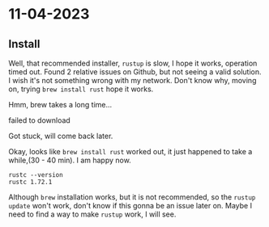 # 11-04-2023

## Install

Well, that recommended installer, `rustup` is slow, I hope it works, operation timed out. Found 2 relative issues on Github, but not seeing a valid solution. I wish it's not something wrong with my network. Don't know why, moving on, trying `brew install rust` hope it works.

Hmm, brew takes a long time...

failed to download

Got stuck, will come back later.

Okay, looks like `brew install rust` worked out, it just happened to take a while,(30 - 40 min). I am happy now.

```
rustc --version
rustc 1.72.1
```

Although `brew` installation works, but it is not recommended, so the `rustup update` won't work, don't know if this gonna be an issue later on. Maybe I need to find a way to make `rustup` work, I will see.
